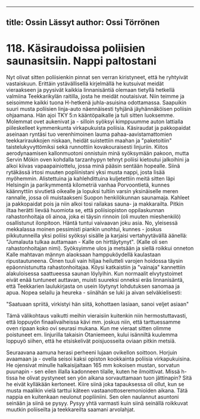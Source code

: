 
---
title: Ossin Lässyt
author: Ossi Törrönen
---

    
# 118. Käsiraudoissa poliisien saunasitsiin. Nappi paltostani

Nyt olivat sitten poliisienkin pinnat sen verran kiristyneet, että he ryhtyivät vastaiskuun. Erittäin ystävällisellä kirjelmällä he 
kutsuivat meidät vieraakseen ja pyysivät kaikkia linnanisäntiä olemaan tietyllä hetkellä valmiina Teekkarikylän raitilla, josta 
he meidät noutaisivat. Niin teimme ja seisoimme kaikki tuona H-hetkenä juhla-asuisina odottamassa. Saapuikin suuri musta 
poliisien linja-auto näennäisesti tyhjänä jäyhännäköisen poliisin ohjaamana. Hän ajoi TKY 5:n kääntöpaikalle ja tuli sitten 
luoksemme. Molemmat ovet aukenivat ja - silloin syöksyi kimppuumme auton lattialla piileskelleet kymmenkunta 
virkapukuista poliisia. Käsiraudat ja pakkopaidat aseinaan ryntäsi tuo verenhimoinen lauma pahaa-aavistamattomien 
teekkariraukkojen niskaan, heidät suistettiin maahan ja "paketoitiin" taistelukyvyttömiksi sekä runnottiin kovakouraisesti 
linjuriin. Kiitos aerodynaamisen kallonmuotoni onnistuin minä syöksymään pakoon, mutta Servin Mökin oven kohdalla 
tarzanhypyn tehnyt poliisi kietoutui jalkoihini ja alkoi kiivas vapaapainiottelu, jossa minä pääsin sentään hopealle. Siinä 
rytäkässä irtosi muuten popliinistani yksi musta nappi, josta lisää myöhemmin. Alistettuina ja kahlehdittuina kuljetettiin meitä 
sitten läpi Helsingin ja parikymmentä kilometriä vanhaa Porvoontietä, kunnes käännyttiin sivutietä oikealle ja lopuksi tultiin 
varsin yksinäiselle meren rannalle, jossa oli muistaakseni Suopon henkilökunnan saunamaja. Kahleet ja pakkopaidat pois ja 
niin alkoi tosi railakas sauna- ja makkarailta. Pitkin iltaa herätti lievää huomiota se, että poliisiopiston oppilaskunnan 
rahastonhoitaja oli ainoa, joka ei täysin rinnoin (oli muuten mieshenkilö) osallistunut ilonpitoon. Häntä tuntui vaivaavan joku 
asia. No, yleisessä mekkalassa moinen pessimisti piankin unohtui, kunnes - joskus pikkutunneilla yksi poliisi syöksyi sisälle ja 
karjaisi vertahyytävällä äänellä: "Jumalauta tulkaa auttamaan - Kalle on hirttäytynyt". (Kalle oli sen rahastonhoitajan nimi). 
Syöksyimme ulos ja metsään ja siellä roikkui onneton Kalle mahtavan männyn alaoksaan hamppuköydellä kaulastaan 
ripustautuneena. Öinen tuuli vain hiljaa heilutteli varojen hoidossa täysin epäonnistunutta rahastonhoitajaa. Köysi katkaistiin 
ja "vainaja" kannettiin alakuloisessa saattueessa saunan löylyihin. Kun normaalit elvytystoimet eivät enää tuntuneet auttavan, 
muisti suureksi onneksi eräs linnanisäntä, että Teekkarien laulukirjasta on usein löytynyt lohdutuksen sanomaa ja apua. Nopea 
selailu ja heureka - siinähän se luki ja aivan selväkielisesti:

"Saatuaan spriitä, virkistyi hän siitä,
kohottaen lasiaan, sanoi veljet asiaan"

Tämä välikohtaus vaikutti meihin vieraisiin kuitenkin niin hermostuttavasti, että loppuyön finaalivaiheissa kävi mm. joskus 
niin, että tarttuessamme oven ripaan koko ovi seurasi mukana. Kun me vieraat sitten olimme poistuneet em. linjurilla takaisin 
Otaniemeen, kului isänniltä kuulemma loppuyö siihen, että he etsiskelivät poisjuosseita oviaan pitkin metsiä.

Seuraavana aamuna herasi perheeni lujaan ovikellon soittoon. Horjuin avaamaan ja - ovella seisoi kaksi opiston kookkainta 
poliisia virkapukuisina. He ojensivat minulle halkaisijaltaan 165 mm kokoisen mustan, sorvatun puunapin - sen eilen illalla 
kadonneen tilalle, kuten he ilmoittivat. Missä h-tissa he olivat pystyneet sen yön aikana sorvauttamaan tuon jättinapin? Sitä he 
eivät kylläkään kertoneet. Kiire siinä joka tapauksessa oli ollut, kun se musta maalikin vielä tarttui käteen 
vastaanottoseremonioiden aikana. Tätä nappia en kuitenkaan neulonut popliiniini. Sen olen naulannut asuntoni seinään ja siinä 
se pysyy. Pysyy yhtä varmasti kuin siinä seinällä roikkuvat muutkin poliiseilta ja teekkareilta saamani arvolahjat.

